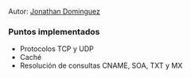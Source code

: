 Autor: [Jonathan Dominguez](mailto:jonathan.jonathandominguez@gmail.com)

### Puntos implementados

- Protocolos TCP y UDP
- Caché
- Resolución de consultas CNAME, SOA, TXT y MX
